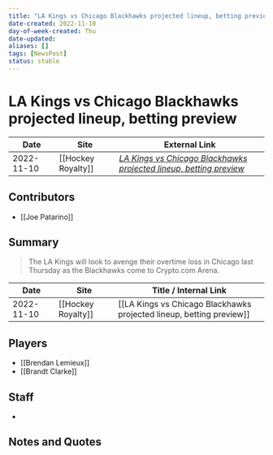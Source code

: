 ```yaml
---
title: "LA Kings vs Chicago Blackhawks projected lineup, betting preview"
date-created: 2022-11-10
day-of-week-created: Thu
date-updated: 
aliases: []
tags: [NewsPost]
status: stable
---
```


# LA Kings vs Chicago Blackhawks projected lineup, betting preview

| Date       | Site | External Link                                                                                                                                                               |
| ---------- | ---- | --------------------------------------------------------------------------------------------------------------------------------------------------------------------------- |
| 2022-11-10 | [[Hockey Royalty]]     | [*LA Kings vs Chicago Blackhawks projected lineup, betting preview*](https://hockeyroyalty.com/2022/11/10/la-kings-vs-chicago-blackhawks-projected-lineup-betting-preview/) |

## Contributors
- [[Joe Patarino]]

## Summary
> The LA Kings will look to avenge their overtime loss in Chicago last Thursday as the Blackhawks come to Crypto.com Arena.

| Date       | Site               | Title / Internal Link                                                |
| ---------- | ------------------ | -------------------------------------------------------------------- |
| 2022-11-10 | [[Hockey Royalty]] | [[LA Kings vs Chicago Blackhawks projected lineup, betting preview]] |

## Players
- [[Brendan Lemieux]]
- [[Brandt Clarke]]

## Staff
- 

## Notes and Quotes
> 

